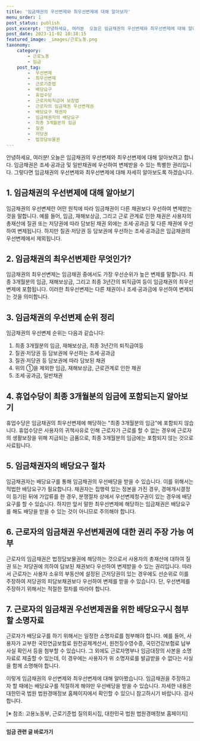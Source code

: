 ```yaml
---
title: '임금채권의 우선변제와 최우선변제에 대해 알아보자'
menu_order: 1
post_status: publish
post_excerpt: '안녕하세요, 여러분  오늘은 임금채권의 우선변제와 최우선변제에 대해 알아보려고 합니다. 임금채권은 조세 공과금 및 일반채권에 우선하여 변제받을 수 있는 특별한 권리입니다. 그렇다면 임금채권의 우선변제와 최우선변제에 대해 자세히 알아보도록 하겠습니다.'
post_date: 2023-11-02 10:38:15
featured_image: _images/근로노동.png
taxonomy:
    category:
        - 근로노동
        - 임금
    post_tag:
        -  우선변제
        -  최우선변제
        -  근로기준법
        -  배당요구
        -  휴업수당
        -  근로자퇴직급여 보장법
        -  근로자의 임금채권 우선변제권
        -  배당요구 채권자
        -  임금채권자의 배당요구
        -  최종 3개월분의 임금
        -  질권
        -  저당권
        -  법정담보물권
---
```



안녕하세요, 여러분! 오늘은 임금채권의 우선변제와 최우선변제에 대해 알아보려고 합니다. 임금채권은 조세·공과금 및 일반채권에 우선하여 변제받을 수 있는 특별한 권리입니다. 그렇다면 임금채권의 우선변제와 최우선변제에 대해 자세히 알아보도록 하겠습니다.

## 1. 임금채권의 우선변제에 대해 알아보기

임금채권의 우선변제란 어떤 원칙에 따라 임금채권이 다른 채권보다 우선하여 변제받는 것을 말합니다. 예를 들어, 임금, 재해보상금, 그리고 근로 관계로 인한 채권은 사용자의 총재산에 질권 또는 저당권에 따라 담보된 채권 외에는 조세·공과금 및 다른 채권에 우선하여 변제됩니다. 하지만 질권·저당권 등 담보권에 우선하는 조세·공과금은 임금채권의 우선변제에서 제외됩니다.

## 2. 임금채권의 최우선변제란 무엇인가?

임금채권의 최우선변제는 임금채권 중에서도 가장 우선순위가 높은 변제를 말합니다. 최종 3개월분의 임금, 재해보상금, 그리고 최종 3년간의 퇴직급여 등이 임금채권의 최우선변제에 포함됩니다. 이러한 최우선변제는 다른 채권이나 조세·공과금에 우선하여 변제되는 것을 의미합니다.

## 3. 임금채권의 우선변제 순위 정리

임금채권의 우선변제 순위는 다음과 같습니다:

1. 최종 3개월분의 임금, 재해보상금, 최종 3년간의 퇴직급여등
2. 질권·저당권 등 담보권에 우선하는 조세·공과금
3. 질권·저당권 등 담보권에 따라 담보된 채권
4. 위의 ①을 제외한 임금, 재해보상금, 근로관계로 인한 채권
5. 조세·공과금, 일반채권

## 4. 휴업수당이 최종 3개월분의 임금에 포함되는지 알아보기

휴업수당은 임금채권의 최우선변제에 해당하는 "최종 3개월분의 임금"에 포함되지 않습니다. 휴업수당은 사용자의 귀책사유로 인해 근로자가 근로를 할 수 없는 경우에 근로자의 생활보장을 위해 지급되는 금품으로, 최종 3개월분의 임금에는 포함되지 않는 것으로 사료됩니다.

## 5. 임금채권자의 배당요구 절차

임금채권자는 배당요구를 통해 임금채권의 우선배당을 받을 수 있습니다. 이를 위해서는 적법한 배당요구가 필요합니다. 채권자는 집행력 있는 정본을 가진 경우, 경매개시결정이 등기된 뒤에 가압류를 한 경우, 분쟁절차 상에서 우선변제청구권이 있는 경우에 배당요구를 할 수 있습니다. 하지만 앞서 말한 최우선변제에 해당하는 임금채권은 배당요구를 해도 배당을 받을 수 있는 것이 아니므로 주의해야 합니다.

## 6. 근로자의 임금채권 우선변제권에 대한 권리 주장 가능 여부

근로자의 임금채권은 법정담보물권에 해당하는 것으로서 사용자의 총재산에 대하여 질권 또는 저당권에 의하여 담보된 채권보다 우선하여 변제받을 수 있는 권리입니다. 따라서 근로자는 사용자 소유의 부동산에 설정된 근저당권이 있는 경우에도 선순위로 이를 주장하여 저당권의 피담보채권보다 우선하여 변제를 받을 수 있습니다. 단, 우선변제를 주장하기 위해서는 적절한 절차를 따라야 합니다.

## 7. 근로자의 임금채권 우선변제권을 위한 배당요구시 첨부할 소명자료

근로자가 배당요구를 하기 위해서는 일정한 소명자료를 첨부해야 합니다. 예를 들어, 사용자가 교부한 국민연금보험료 원천공제계산서, 원천징수영수증, 국민건강보험료 납부사실 확인서 등을 첨부할 수 있습니다. 그 외에도 근로자명부나 임금대장의 사본을 소명자료로 제출할 수 있는데, 이 경우에는 사용자가 위 소명자료를 발급받을 수 없다는 사실을 함께 소명해야 합니다.

이렇게 임금채권의 우선변제와 최우선변제에 대해 알아봤습니다. 임금채권을 주장하고자 할 때에는 배당요구를 적절하게 해야만 우선배당을 받을 수 있습니다. 자세한 내용은 대한민국 법원 법원경매정보 홈페이지에서 확인할 수 있으니 참고하시기 바랍니다. 감사합니다.

[※ 참조: 고용노동부, 근로기준법 질의회시집, 대한민국 법원 법원경매정보 홈페이지]
<!-- wp:separator -->
<hr class="wp-block-separator has-alpha-channel-opacity"/>
<!-- /wp:separator -->

<!-- wp:group {"backgroundColor":"base","layout":{"type":"constrained"}} -->
<div class="wp-block-group has-base-background-color has-background"><!-- wp:paragraph {"align":"center","fontSize":"medium"} -->
<p class="has-text-align-center has-large-font-size"><strong>임금 관련 글 바로가기</strong></p>
<!-- /wp:paragraph -->


<!-- wp:latest-posts
{"categories":[{"id":11225,"count":19,"description":"","link":"https://uknowlaw.com/category/%ec%9e%84%ea%b8%88/","name":"임금","slug":"임금","taxonomy":"category","parent":0,"meta":[],"_links":{"self":[{"href":"https://uknowlaw.com/wp-json/wp/v2/categories/11225"}],"collection":[{"href":"https://uknowlaw.com/wp-json/wp/v2/categories"}],"about":[{"href":"https://uknowlaw.com/wp-json/wp/v2/taxonomies/category"}],"wp:post_type":[{"href":"https://uknowlaw.com/wp-json/wp/v2/posts?categories=11225"}],"curies":[{"name":"wp","href":"https://api.w.org/{rel}","templated":true}]}}],"postsToShow":100,"excerptLength":28,"postLayout":"grid","columns":2,"featuredImageAlign":"left","featuredImageSizeSlug":"large","fontSize":"medium"} /--></div>
<!-- /wp:group -->
